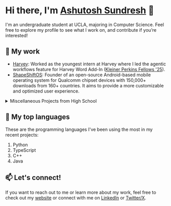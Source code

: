 # Hi there, I'm [Ashutosh Sundresh](https://ashutoshsundresh.com/) 👋

I'm an undergraduate student at UCLA, majoring in Computer Science. Feel free to explore my profile to see what I work on, and contribute if you’re interested!

## 🔭 My work

- [Harvey](https://harvey.ai): Worked as the youngest intern at Harvey where I led the agentic workflows feature for Harvey Word Add-In ([Kleiner Perkins Fellows '25](https://kleinerperkins.com/fellows)).
- [ShapeShiftOS](https://shapeshiftos.com): Founder of an open-source Android-based mobile operating system for Qualcomm chipset devices with 150,000+ downloads from 160+ countries. It aims to provide a more customizable and optimized user experience.

<details>

<summary>Miscellaneous Projects from High School</summary>
                                    
- [Shiv Nadar School MUN Website](https://github.com/snsfmun/snsfmun.github.io): Built from scratch using HTML, CSS, and JavaScript and was used by everyone participating in the conference (approximately 250+ delegates). Includes information about the MUN, registrations, agendas for each committee, important documents, and a gallery.
- [MUN Research Website](https://munresearch.vercel.app): Built using TypeScript, Next.js, and deployed on Vercel. Uses Google's Programmable Search Engine on UN and Reuters, World Bank API for country information, a custom JSON file that identifies countries and assigns a flag emoji based on ISO code, and a DOMParser on the XML response from arXiv to display research papers.
- [Food Menu Alexa Skill](https://github.com/AshutoshSundresh/AlexaFoodMenuSkill): An Alexa Skill to read the school food menu based on prompts. Made it to the final round of SNSF Soulfest 2022 and won the “Best Showcase of STEAM” award. (Written in JavaScript using Node.js environment)
- [Organization Stars Counter](https://github.com/AshutoshSundresh/organization-starS): A FastAPI Python Application deployed as a serverless function on Vercel that generates a badge showing the total number of stars for a given GitHub organization to quickly showcase the popularity of an organization on a README file or similar.
- [Japa Mala Counter Widget](https://github.com/AshutoshSundresh/counter-widget): Built using Next.js, TypeScript, and NextUI for dheepam.net. Increments count with a simple clicker and support for rounds for every 108 counts. It also includes an image of a Mala that updates with each click.
</details>

## 🌱 My top languages

These are the programming languages I've been using the most in my recent projects:

1. Python
2. TypeScript
3. C++
4. Java

## 📫 Let's connect!

If you want to reach out to me or learn more about my work, feel free to check out my [website](https://ashutoshsundresh.com/) or connect with me on [LinkedIn](https://www.linkedin.com/in/asund/) or [Twitter/X](https://twitter.com/ASundresh/).
